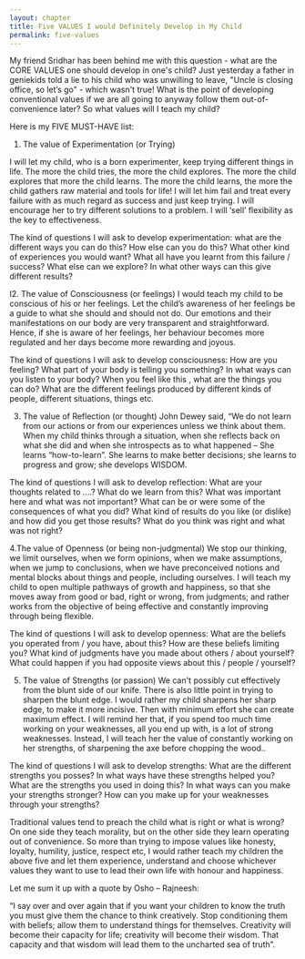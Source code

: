```yaml
---
layout: chapter
title: Five VALUES I would Definitely Develop in My Child
permalink: five-values
---
```


My friend Sridhar has been behind me with this question - what are the CORE VALUES one should develop in one's child? Just yesterday a father in geniekids told a lie to his child who was unwilling to leave, "Uncle is closing office, so let’s go" - which wasn't true! What is the point of developing conventional values if we are all going to anyway follow them out-of-convenience later? So what values will I teach my child?

Here is my FIVE MUST-HAVE list:

1. The value of Experimentation (or Trying)

I will let my child, who is a born experimenter, keep trying different things in life. The more the child tries, the more the child explores. The more the child explores that more the child learns. The more the child learns, the more the child gathers raw material and tools for life! I will let him fail and treat every failure with as much regard as success and just keep trying. I will encourage her to try different solutions to a problem. I will ‘sell’ flexibility as the key to effectiveness.

The kind of questions I will ask to develop experimentation:
 what are the different ways  you  can do this? How else can you do this? What other kind of experiences you would want? What all have  you learnt from this failure / success? What else can we explore? In what other ways can this give different results?

I2. The value of Consciousness (or feelings)
I would teach my child to be conscious of his or her feelings. Let the child’s awareness of her feelings be a guide to what she should  and  should not do. Our emotions and their manifestations on our body are very transparent and straightforward. Hence, if she is aware of her feelings, her behaviour becomes more regulated and her days become more rewarding and joyous.


The kind of questions I will ask to develop consciousness:
How are you feeling? What part of your body is telling you something? In what ways can you listen to your body? When you feel like this , what are the things you can do? What are the different feelings produced by different kinds of people, different situations, things etc.

3. The value of Reflection (or thought)
John Dewey said, “We do not learn from our actions or from our experiences unless we think about them. When my child thinks through a situation, when she reflects back on what she did and when she introspects as to what happened – She learns “how-to-learn”. She learns to make better decisions; she learns to progress and grow; she develops WISDOM.


The kind of questions I will ask to develop reflection:
What are your thoughts related to ….? What do we learn from this? What was important here and what was not important? What can be or were some of the consequences of what you did? What kind of results do you like (or dislike) and how did you get those results? What do you think was right and what was not right? 

4.The value of Openness (or being non-judgmental)
We stop our thinking, we limit ourselves, when we form opinions, when we make assumptions, when we jump to conclusions, when we have preconceived notions and mental blocks about things and people, including ourselves.  I will teach my child to open multiple pathways of growth and happiness, so that she moves away from good or bad,  right or wrong, from judgments; and rather works from the objective of being effective and constantly improving through being flexible.

The kind of questions I will ask to develop openness:
What are the  beliefs you operated from / you have, about this? How are these beliefs limiting you? What kind of judgments  have you made about others / about yourself? What  could happen if you had opposite views about this / people / yourself?

5. The value of Strengths (or passion)
We can't possibly cut effectively from the blunt side of our knife. There is also little point in trying to sharpen the blunt edge. I would rather my child sharpens her sharp edge, to make it more incisive. Then with minimum effort she can create maximum effect. I will remind her that, if you spend too much time working on your weaknesses, all you end up with, is a lot of strong weaknesses. Instead, I will teach her the value of constantly working on her strengths, of sharpening the axe before chopping the wood..

The kind of questions I will ask to develop strengths:
What are the different strengths you posses? In what ways have these strengths helped you? What are the strengths you used in doing this? In what ways can you make your strengths stronger? How can you make up for your weaknesses through your strengths?

Traditional values tend to preach the child what is right or what is wrong? On one side they teach morality, but on the other side they learn operating out of convenience. So more than trying to impose values like honesty, loyalty, humility, justice, respect etc, I would rather teach my children the above five and let them experience, understand and choose whichever values they want to use to lead their own life with honour and happiness.

Let me sum it up with a quote by Osho – Rajneesh:  

“I say over and over again that if you want your children to know the truth you must give them the chance to think creatively. Stop conditioning them with beliefs; allow them to understand things for themselves. Creativity will become their capacity for life; creativity will become their wisdom. That capacity and that wisdom will lead them to the uncharted sea of truth”.
